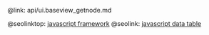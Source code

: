 @link: api/ui.baseview_getnode.md

@seolinktop: [javascript framework](https://webix.com)
@seolink: [javascript data table](https://webix.com/widget/datatable/)